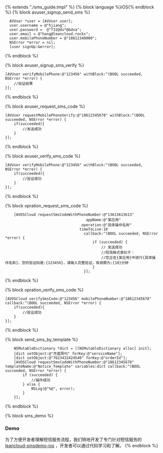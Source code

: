{% extends "./sms_guide.tmpl" %}
{% block language %}iOS{% endblock %}
{% block avuser_signup_send_sms %}

```objc
  AVUser *user = [AVUser user];
  user.username = @"hjiang";
  user.password =  @"f32@ds*@&dsa";
  user.email = @"hang@leancloud.rocks";
  user.mobilePhoneNumber = @"18612340000";
  NSError *error = nil;
  [user signUp:&error];
```
{% endblock %}

{% block avuser_signup_sms_verify %}

```objc
[AVUser verifyMobilePhone:@"123456" withBlock:^(BOOL succeeded, NSError *error) {
    //验证结果
}];
```
{% endblock %}

{% block avuser_request_sms_code %}

```objc
[AVUser requestMobilePhoneVerify:@"18612345678" withBlock:^(BOOL succeeded, NSError *error) {
    if(succeeded){
        //发送成功
    }
}];
```
{% endblock %}

{% block avuser_verify_sms_code %}

```objc
[AVUser verifyMobilePhone:@"123456" withBlock:^(BOOL succeeded, NSError *error) {
    if(succeeded){
        //验证成功
    }
}];
```
{% endblock %}

{% block opration_request_sms_code %}

```objc
    [AVOSCloud requestSmsCodeWithPhoneNumber:@"13613613613"
                                     appName:@"某应用"
                                   operation:@"具体操作名称"
                                  timeToLive:10
                                    callback:^(BOOL succeeded, NSError *error) {
                                        if (succeeded) {
                                            // 发送成功
                                            //短信格式类似于：
                                            //您正在{某应用}中进行{具体操作名称}，您的验证码是:{123456}，请输入完整验证，有效期为:{10}分钟
                                        }
                                    }];
```
{% endblock %}

{% block opration_verify_sms_code %}

```objc
[AVOSCloud verifySmsCode:@"123456" mobilePhoneNumber:@"18612345678" callback:^(BOOL succeeded, NSError *error) {
    if(succeeded){
        //验证成功
    }
}];
```
{% endblock %}

{% block send_sms_by_template %}

```objc
    NSMutableDictionary *dict = [[NSMutableDictionary alloc] init];
    [dict setObject:@"月度周刊" forKey:@"serviceName"];
    [dict setObject:@"7623432424540" forKey:@"orderId"];
    [AVOSCloud requestSmsCodeWithPhoneNumber:@"18612345678" templateName:@"Notice_Template" variables:dict callback:^(BOOL succeeded, NSError *error) {
        if (succeeded) {
            //操作成功
        } else {
            NSLog(@"%@", error);
        }
    }];
```
{% endblock %}

{% block sms_demo %}
### Demo
为了方便开发者理解短信服务流程，我们特地开发了专门针对短信服务的 [leancloud-smsdemo-ios](https://github.com/leancloud/leancloud-smsdemo-ios) ，开发者可以通过代码学习和了解。
{% endblock %}
